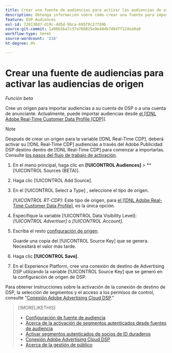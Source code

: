 ```yaml
---
title: Crear una fuente de audiencias para activar las audiencias de origen
description: Obtenga información sobre cómo crear una fuente para importar audiencias en su cuenta o en una cuenta de anunciante.
feature: DSP Audiences
exl-id: 728130d7-d19c-4d5d-9bca-695f8c17f89b
source-git-commit: 1a98b3ba7c37a768825e9e48db7d847f12daa9a0
workflow-type: tm+mt
source-wordcount: '216'
ht-degree: 0%

---
```


# Crear una fuente de audiencias para activar las audiencias de origen

*Función beta*

<!-- Will this remain for admin users/Adobe account teams only? -->

Cree un origen para importar audiencias a su cuenta de DSP o a una cuenta de anunciante. Actualmente, puede importar audiencias desde [el [!DNL Adobe Real-Time Customer Data Profile (CDP)]](https://experienceleague.adobe.com/docs/experience-platform/rtcdp/overview.html).

>[!NOTE]
>
>Después de crear un origen para la variable [!DNL Real-Time CDP], deberá activar su [!DNL Real-Time CDP] audiencias a través del Adobe Publicidad DSP destino dentro de [!DNL Real-Time CDP] para comenzar a importarlas. Consulte [los pasos del flujo de trabajo de activación](source-about.md#workflow-sources).

1. En el menú principal, haga clic en **[!UICONTROL Audiences]** > **[!UICONTROL Sources (BETA)].

1. Haga clic [!UICONTROL Add Source].

1. En el [!UICONTROL Select a Type] , seleccione el tipo de origen.

   *[!UICONTROL RT-CDP]*: Este tipo de origen, para [el [!DNL Adobe Real-Time Customer Data Profile]](source-about.md), es la única opción.

1. Especifique la variable [!UICONTROL Data Visibility Level]: *[!UICONTROL Advertiser]* o *[!UICONTROL Account]*.

1. Escriba el resto [configuración de origen](source-settings.md).

   Guarde una copia del [!UICONTROL Source Key] que se genera. Necesitará el valor más tarde.

1. Haga clic **[!UICONTROL Save]**.

1. En el Experience Platform, cree una conexión de destino de Advertising DSP utilizando la variable [!UICONTROL Source Key] que se generó en la configuración de origen de DSP.

Para obtener instrucciones sobre la activación de la conexión de destino de DSP, la selección de segmentos y el acceso a los permisos de control, consulte &quot;[Conexión Adobe Advertising Cloud DSP](https://experienceleague.adobe.com/docs/experience-platform/destinations/catalog/advertising/adobe-advertising-connection.html).&quot;

>[!MORELIKETHIS]
>
>* [Configuración de fuente de audiencia](source-settings.md)
>* [Acerca de la activación de segmentos autenticados desde fuentes de audiencia](source-about.md)
>* [Activar segmentos autenticados de socios de ID duraderos](source-durable-id.md)<!-- title?-->
>* [Conexión Adobe Advertising Cloud DSP](https://experienceleague.adobe.com/docs/experience-platform/destinations/catalog/advertising/adobe-advertising-connection.html)
>* [Acerca de la gestión de público](/help/dsp/audiences/audience-about.md)

